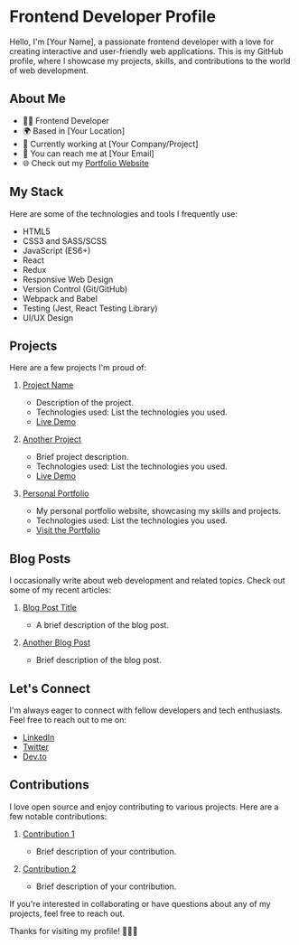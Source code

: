 # Frontend Developer Profile

Hello, I'm [Your Name], a passionate frontend developer with a love for creating interactive and user-friendly web applications. This is my GitHub profile, where I showcase my projects, skills, and contributions to the world of web development.

## About Me

- 👩‍💻 Frontend Developer
- 🌍 Based in [Your Location]
- 💼 Currently working at [Your Company/Project]
- 📧 You can reach me at [Your Email]
- 🌐 Check out my [Portfolio Website](https://your-website.com)

## My Stack

Here are some of the technologies and tools I frequently use:

- HTML5
- CSS3 and SASS/SCSS
- JavaScript (ES6+)
- React
- Redux
- Responsive Web Design
- Version Control (Git/GitHub)
- Webpack and Babel
- Testing (Jest, React Testing Library)
- UI/UX Design

## Projects

Here are a few projects I'm proud of:

1. [Project Name](https://github.com/yourusername/project-name)
   - Description of the project.
   - Technologies used: List the technologies you used.
   - [Live Demo](https://your-live-demo-url.com)

2. [Another Project](https://github.com/yourusername/another-project)
   - Brief project description.
   - Technologies used: List the technologies you used.
   - [Live Demo](https://your-live-demo-url.com)

3. [Personal Portfolio](https://github.com/yourusername/portfolio-website)
   - My personal portfolio website, showcasing my skills and projects.
   - Technologies used: List the technologies you used.
   - [Visit the Portfolio](https://your-portfolio-website.com)

## Blog Posts

I occasionally write about web development and related topics. Check out some of my recent articles:

1. [Blog Post Title](https://your-blog-url.com/blog-post-1)
   - A brief description of the blog post.

2. [Another Blog Post](https://your-blog-url.com/blog-post-2)
   - Brief description of the blog post.

## Let's Connect

I'm always eager to connect with fellow developers and tech enthusiasts. Feel free to reach out to me on:

- [LinkedIn](https://www.linkedin.com/in/yourusername)
- [Twitter](https://twitter.com/yourusername)
- [Dev.to](https://dev.to/yourusername)

## Contributions

I love open source and enjoy contributing to various projects. Here are a few notable contributions:

1. [Contribution 1](https://github.com/yourusername/contribution-1)
   - Brief description of your contribution.

2. [Contribution 2](https://github.com/yourusername/contribution-2)
   - Brief description of your contribution.

If you're interested in collaborating or have questions about any of my projects, feel free to reach out.

Thanks for visiting my profile! 👩‍💻✨
